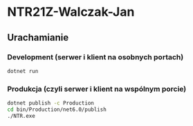 # NTR21Z-Walczak-Jan

## Urachamianie 
### Development (serwer i klient na osobnych portach)

```bash
dotnet run
```

### Produkcja (czyli serwer i klient na wspólnym porcie)

```bash
dotnet publish -c Production
cd bin/Production/net6.0/publish
./NTR.exe
```